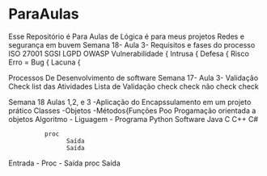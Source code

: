 # ParaAulas
Esse Repositório é Para Aulas de Lógica é para meus projetos
Redes e segurança em buvem
Semana  18- Aula 3- Requisitos e fases do processo 
  ISO 27001 
  SGSI 
  LGPD 
  OWASP 
  Vulnerabilidade  {
  Intrusa          {
  Defesa           { Risco
  Erro = Bug       {
  Lacuna           {

Processos De Desenvolvimento de software 
Semana 17- Aula 3- Validação   
Check list das Atividades
Lista de Validação 
check 
check 
não check 
check

Semana 18 Aulas 1,2, e 3 
-Aplicação do Encapssulamento em um projeto prático 
Classes 
    -Objetos
         -Métodos{Funções 
Poo 
 Progamação orientada a objetos 
   Algoritmo - Liguagem - Programa 
                Python    Software
                Java
                C
                C++
                C#

              proc  
                    Saída
                    Saída
Entrada - Proc - Saída
      proc 
         Saída
